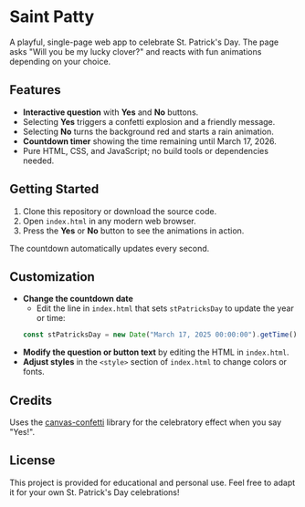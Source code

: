 # Saint Patty

A playful, single-page web app to celebrate St. Patrick's Day. The page asks "Will you be my lucky clover?" and reacts with fun animations depending on your choice.

## Features

- **Interactive question** with **Yes** and **No** buttons.
- Selecting **Yes** triggers a confetti explosion and a friendly message.
- Selecting **No** turns the background red and starts a rain animation.
- **Countdown timer** showing the time remaining until March 17, 2026.
- Pure HTML, CSS, and JavaScript; no build tools or dependencies needed.

## Getting Started

1. Clone this repository or download the source code.
2. Open `index.html` in any modern web browser.
3. Press the **Yes** or **No** button to see the animations in action.

The countdown automatically updates every second.

## Customization

- **Change the countdown date**
  - Edit the line in `index.html` that sets `stPatricksDay` to update the year or time:
  ```javascript
  const stPatricksDay = new Date("March 17, 2025 00:00:00").getTime();
  ```
- **Modify the question or button text** by editing the HTML in `index.html`.
- **Adjust styles** in the `<style>` section of `index.html` to change colors or fonts.

## Credits

Uses the [canvas-confetti](https://cdn.jsdelivr.net/npm/canvas-confetti) library for the celebratory effect when you say "Yes!".

## License

This project is provided for educational and personal use. Feel free to adapt it for your own St. Patrick's Day celebrations!

